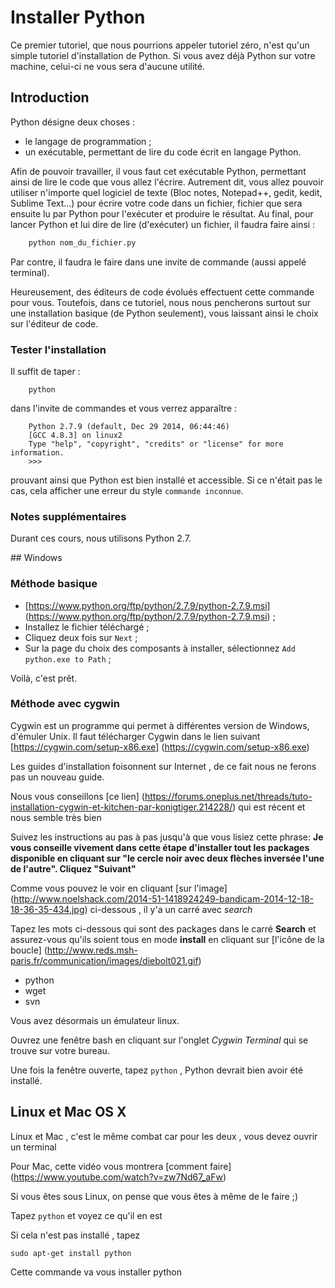# Installer Python

Ce premier tutoriel, que nous pourrions appeler tutoriel zéro, n'est qu'un simple tutoriel d'installation de Python.
Si vous avez déjà Python sur votre machine, celui-ci ne vous sera d'aucune utilité.

## Introduction

Python désigne deux choses :
* le langage de programmation ;
* un exécutable, permettant de lire du code écrit en langage Python.

Afin de pouvoir travailler, il vous faut cet exécutable Python, permettant ainsi de lire le code que vous allez l'écrire.
Autrement dit, vous allez pouvoir utiliser n'importe quel logiciel de texte (Bloc notes, Notepad++, gedit, kedit, Sublime Text...)
pour écrire votre code dans un fichier, fichier que sera ensuite lu par Python pour l'exécuter et produire le résultat.
Au final, pour lancer Python et lui dire de lire (d'exécuter) un fichier, il faudra faire ainsi :
```bash
	python nom_du_fichier.py
```
Par contre, il faudra le faire dans une invite de commande (aussi appelé terminal).

Heureusement, des éditeurs de code évolués effectuent cette commande pour vous. Toutefois, dans ce tutoriel, nous nous pencherons surtout sur une installation basique (de Python seulement), vous laissant ainsi le choix sur l'éditeur de code.

### Tester l'installation

Il suffit de taper :
```
	python
```
dans l'invite de commandes et vous verrez apparaître :
```
	Python 2.7.9 (default, Dec 29 2014, 06:44:46) 
	[GCC 4.8.3] on linux2
	Type "help", "copyright", "credits" or "license" for more information.
	>>> 
```
prouvant ainsi que Python est bien installé et accessible. Si ce n'était pas le cas, cela afficher une erreur du style `commande inconnue`.

### Notes supplémentaires

Durant ces cours, nous utilisons Python 2.7.


## Windows

### Méthode basique

* [https://www.python.org/ftp/python/2.7.9/python-2.7.9.msi] (https://www.python.org/ftp/python/2.7.9/python-2.7.9.msi) ;
* Installez le fichier téléchargé ;
* Cliquez deux fois sur `Next` ;
* Sur la page du choix des composants à installer, sélectionnez `Add python.exe to Path` ;

Voilà, c'est prêt.

### Méthode avec cygwin

Cygwin est un programme qui permet à différentes version de Windows, d'émuler Unix. Il faut télécharger Cygwin 
dans le lien suivant [https://cygwin.com/setup-x86.exe] (https://cygwin.com/setup-x86.exe)

Les guides d'installation foisonnent sur Internet , de ce fait nous ne ferons pas un nouveau guide.

Nous vous conseillons [ce lien] (https://forums.oneplus.net/threads/tuto-installation-cygwin-et-kitchen-par-konigtiger.214228/) qui est récent et nous semble très bien

Suivez les instructions au pas à pas jusqu'à que vous lisiez cette phrase: **Je vous conseille vivement dans cette étape d'installer tout les packages disponible en cliquant sur "le cercle noir avec deux flèches inversée l'une de l'autre". Cliquez "Suivant"**

Comme vous pouvez le voir en cliquant [sur l'image] (http://www.noelshack.com/2014-51-1418924249-bandicam-2014-12-18-18-36-35-434.jpg) ci-dessous , il y'a un carré avec *search* 

Tapez les mots ci-dessous qui sont des packages dans le carré **Search** et assurez-vous qu'ils soient tous en mode **install** en cliquant sur [l'icône de la boucle] (http://www.reds.msh-paris.fr/communication/images/diebolt021.gif)

- python
- wget
- svn

Vous avez désormais un émulateur linux.

Ouvrez une fenêtre bash en cliquant sur l'onglet *Cygwin Terminal* qui se trouve sur votre bureau.

Une fois la fenêtre ouverte, tapez ```python``` , Python devrait bien avoir été installé.

## Linux et Mac OS X

Linux et Mac , c'est le même combat car pour les deux , vous devez ouvrir un terminal

Pour Mac, cette vidéo vous montrera [comment faire] (https://www.youtube.com/watch?v=zw7Nd67_aFw)

Si vous êtes sous Linux, on pense que vous êtes à même de le faire ;)

Tapez `python` et voyez ce qu'il en est

Si cela n'est pas installé , tapez

```sudo apt-get install python```

Cette commande va vous installer python





